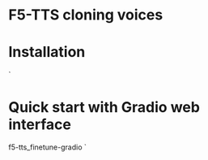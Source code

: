 # F5-TTS cloning voices

# Installation


`
# Quick start with Gradio web interface
f5-tts_finetune-gradio
`
